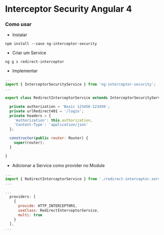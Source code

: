 # Interceptor Security Angular 4

### Como usar


* Instalar   

```shell
npm install --save ng-interceptor-security
```

* Criar um Service    

```shell
ng g s redirect-interceptor
```  


* Implementar   

```js
...
import { InterceptorSecurityService } from 'ng-interceptor-security';
...

export class RedirectInterceptorService extends InterceptorSecurityService  {

  private authorization = 'Basic 123456-123456';
  private urlRedirect401 = '/login';
  private headers = {
    'Authorization': this.authorization,
    'Content-Type': 'application/json'
  };

  constructor(public router: Router) {
    super(router);
  }

}
```   

* Adicionar a Service como provider no Module

```js
...
import { RedirectInterceptorService } from './redirect-interceptor.service';
...

...
  providers: [
    {
      provide: HTTP_INTERCEPTORS,
      useClass: RedirectInterceptorService,
      multi: true
    }
  ],
...

```









